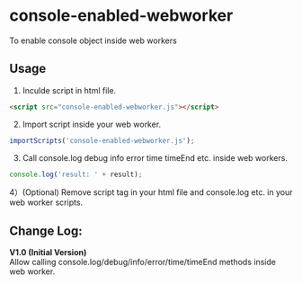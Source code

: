 console-enabled-webworker
======================

To enable console object inside web workers  

## Usage  
1) Inculde script in html file.
```html
<script src="console-enabled-webworker.js"></script>
```
2) Import script inside your web worker.  
```javascript
importScripts('console-enabled-webworker.js');
```
3) Call console.log debug info error time timeEnd etc. inside web workers. 
```javascript
console.log('result: ' + result);
```
4）(Optional) Remove script tag in your html file and console.log etc. in your web worker scripts.

## Change Log:
**V1.0 (Initial Version)**  
  Allow calling console.log/debug/info/error/time/timeEnd methods inside web worker.

